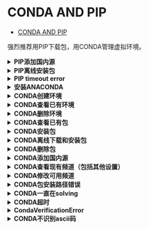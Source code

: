 # CONDA AND PIP

- [CONDA AND PIP](#conda-and-pip)

强烈推荐用PIP下载包，用CONDA管理虚拟环境。

<details>
<summary><b>PIP添加国内源</b></summary>

[[参考]](https://mirrors.tuna.tsinghua.edu.cn/help/pypi/)

（并设为默认）

```bash
pip install pip -U
pip config set global.index-url https://pypi.tuna.tsinghua.edu.cn/simple
```

</details>

<details>
<summary><b>PIP离线安装包</b></summary>

- 先试试直接`pip install`，记住名称和大小。
- 在`PyPI`搜索对应版本。
- 下载，直接`pip install /path/to/pkg.whl`

</details>

<details>
<summary><b>PIP timeout error</b></summary>

```bash
pip install --default-timeout=100 xxx -i https://mirrors.tuna.tsinghua.edu.cn/pypi/web/simple/
```

另：创建或修改`~/.pip/pip.conf`，内容如下：

```txt
[global]
index-url = https://pypi.tuna.tsinghua.edu.cn/simple
[install]
trusted-host=mirrors.aliyun.com
```

</details>

<details>
<summary><b>安装ANACONDA</b></summary>

> 查看最新链接

[[官网]](https://repo.anaconda.com/archive/)

可在服务器`wget`下载。

> 安装

- 空格跳过协议，一切回车默认。
- 若刚刚没选yes激活，手动激活：`conda init bash`，重启terminal。

建议添加国内源。见后。

</details>

<details>
<summary><b>CONDA创建环境</b></summary>

```bash
conda create -n env_name python=3.6  # 最基本操作
conda create -n venv pip python=3.7  # 可同时装好多个包
```

注意！！！！最好指定python，否则默认可能装成python2，后面的安装都是有问题的。

</details>

<details>
<summary><b>CONDA查看已有环境</b></summary>

```bash
conda env list
```

</details>

<details>
<summary><b>CONDA删除环境</b></summary>

```bash
conda env remove -n env_name
```

</details>

<details>
<summary><b>CONDA查看已有包</b></summary>

```bash
conda list
```

</details>

<details>
<summary><b>CONDA安装包</b></summary>

```bash
conda install pkg_name -y  # 默认yes。注意要先进入环境
```

</details>

<details>
<summary><b>CONDA离线下载和安装包</b></summary>

- 在[[官网]](https://anaconda.org/anaconda/repo)搜包。
- 下载。
- 安装：`conda install --use-local path/to/xxx.tar.bz2`

</details>

<details>
<summary><b>CONDA删除包</b></summary>

```bash
conda remove pkg_name
```

</details>

<details>
<summary><b>CONDA添加国内源</b></summary>

```bash
vim ~/.condarc
conda config --add channels https://mirrors.tuna.tsinghua.edu.cn/anaconda/pkgs/free/
conda config --add channels https://mirrors.tuna.tsinghua.edu.cn/anaconda/cloud/conda-forge
conda config --add channels https://mirrors.tuna.tsinghua.edu.cn/anaconda/cloud/msys2/
```

</details>

<details>
<summary><b>CONDA查看现有频道（包括其他设置）</b></summary>

```bash
conda config --show
```

</details>

<details>
<summary><b>CONDA修改可用频道</b></summary>

```bash
vim ~/.condarc
```

</details>

<details>
<summary><b>CONDA包安装路径错误</b></summary>

记得`python -m xxx`

</details>

<details>
<summary><b>CONDA一直在solving</b></summary>

删除除`defaults`外所有channels。

</details>

<details>
<summary><b>CONDA超时</b></summary>

- 通常重试即可。
- 重新登陆校园网。
- 添加国内源。
- 删除`defaults`，并把`https`都改为`http`。

</details>

<details>
<summary><b>CondaVerificationError</b></summary>

```bash
conda clean --all
```

</details>

<details>
<summary><b>CONDA不识别ascii码</b></summary>

把PYTHON升级至3.7；不要用3.6。

</details>
